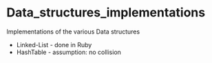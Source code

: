 # Data_structures_implementations
Implementations of the various Data structures
- Linked-List - done in Ruby
- HashTable - assumption: no collision